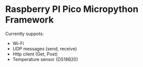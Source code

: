 # Raspberry PI Pico Micropython Framework

Currently suppots:

- Wi-Fi
- UDP messages (send, receive)
- Http client (Get, Post)
- Temperature sensor (DS18B20)

